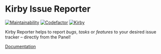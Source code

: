 # Kirby Issue Reporter

[![Maintainability](https://img.shields.io/codeclimate/maintainability/gearsdigital/kirby-reporter.svg)](https://codeclimate.com/github/gearsdigital/kirby-reporter)
[![Codefactor](https://img.shields.io/codefactor/grade/github/gearsdigital/kirby-reporter.svg)](https://www.codefactor.io/repository/github/gearsdigital/kirby-reporter)
[![Kirby](https://img.shields.io/badge/kirby-3.6-brightgreen.svg)](https://getkirby.com/)

Kirby Reporter helps to report *bugs*, *tasks* or *features* to your desired issue tracker – directly from the Panel!

[Documentation](https://gearsdigital.github.io/reporter-for-kirby-docs/guide)

